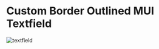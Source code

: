 # Custom Border Outlined MUI Textfield


![textfield](https://user-images.githubusercontent.com/86639303/205983530-e8f72446-79eb-400e-8ced-2306cfdccecc.png)

